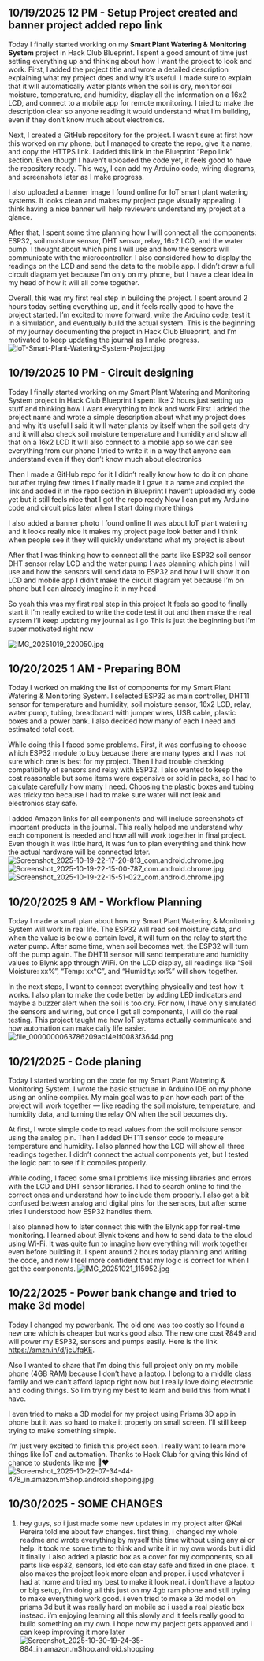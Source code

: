 <!--
  ===================    !!READ THIS NOTICE!!   ====================
  DO NOT edit this file manually. Your changes WILL BE OVERWRITTEN!
  This journal is auto generated and updated by Hack Club Blueprint.
  To edit this file, please edit your journal entries on Blueprint.
  ==================================================================
-->

## 10/19/2025 12 PM - Setup Project created and banner  project added repo link   

Today I finally started working on my **Smart Plant Watering & Monitoring System** project in Hack Club Blueprint. I spent a good amount of time just setting everything up and thinking about how I want the project to look and work. First, I added the project title and wrote a detailed description explaining what my project does and why it’s useful. I made sure to explain that it will automatically water plants when the soil is dry, monitor soil moisture, temperature, and humidity, display all the information on a 16x2 LCD, and connect to a mobile app for remote monitoring. I tried to make the description clear so anyone reading it would understand what I’m building, even if they don’t know much about electronics.

Next, I created a GitHub repository for the project. I wasn’t sure at first how this worked on my phone, but I managed to create the repo, give it a name, and copy the HTTPS link. I added this link in the Blueprint “Repo link” section. Even though I haven’t uploaded the code yet, it feels good to have the repository ready. This way, I can add my Arduino code, wiring diagrams, and screenshots later as I make progress.

I also uploaded a banner image I found online for IoT smart plant watering systems. It looks clean and makes my project page visually appealing. I think having a nice banner will help reviewers understand my project at a glance.

After that, I spent some time planning how I will connect all the components: ESP32, soil moisture sensor, DHT sensor, relay, 16x2 LCD, and the water pump. I thought about which pins I will use and how the sensors will communicate with the microcontroller. I also considered how to display the readings on the LCD and send the data to the mobile app. I didn’t draw a full circuit diagram yet because I’m only on my phone, but I have a clear idea in my head of how it will all come together.

Overall, this was my first real step in building the project. I spent around 2 hours today setting everything up, and it feels really good to have the project started. I’m excited to move forward, write the Arduino code, test it in a simulation, and eventually build the actual system. This is the beginning of my journey documenting the project in Hack Club Blueprint, and I’m motivated to keep updating the journal as I make progress.![IoT-Smart-Plant-Watering-System-Project.jpg](https://blueprint.hackclub.com/user-attachments/blobs/proxy/eyJfcmFpbHMiOnsiZGF0YSI6MzI0NSwicHVyIjoiYmxvYl9pZCJ9fQ==--62712c0292c9ac079c8e7ccb202905d7f9f1e338/IoT-Smart-Plant-Watering-System-Project.jpg)
  

## 10/19/2025 10 PM - Circuit designing   

Today I finally started working on my Smart Plant Watering and Monitoring System project in Hack Club Blueprint I spent like 2 hours just setting up stuff and thinking how I want everything to look and work First I added the project name and wrote a simple description about what my project does and why it’s useful I said it will water plants by itself when the soil gets dry and it will also check soil moisture temperature and humidity and show all that on a 16x2 LCD It will also connect to a mobile app so we can see everything from our phone I tried to write it in a way that anyone can understand even if they don’t know much about electronics

Then I made a GitHub repo for it I didn’t really know how to do it on phone but after trying few times I finally made it I gave it a name and copied the link and added it in the repo section in Blueprint I haven’t uploaded my code yet but it still feels nice that I got the repo ready Now I can put my Arduino code and circuit pics later when I start doing more things

I also added a banner photo I found online It was about IoT plant watering and it looks really nice It makes my project page look better and I think when people see it they will quickly understand what my project is about

After that I was thinking how to connect all the parts like ESP32 soil sensor DHT sensor relay LCD and the water pump I was planning which pins I will use and how the sensors will send data to ESP32 and how I will show it on LCD and mobile app I didn’t make the circuit diagram yet because I’m on phone but I can already imagine it in my head

So yeah this was my first real step in this project It feels so good to finally start it I’m really excited to write the code test it out and then make the real system I’ll keep updating my journal as I go This is just the beginning but I’m super motivated right now



![IMG_20251019_220050.jpg](https://blueprint.hackclub.com/user-attachments/blobs/proxy/eyJfcmFpbHMiOnsiZGF0YSI6MzQwNCwicHVyIjoiYmxvYl9pZCJ9fQ==--fddc350bdab5a0dd6a54dea52e1c908ba651f61c/IMG_20251019_220050.jpg)
  

## 10/20/2025 1 AM - Preparing BOM  

Today I worked on making the list of components for my Smart Plant Watering & Monitoring System. I selected ESP32 as main controller, DHT11 sensor for temperature and humidity, soil moisture sensor, 16x2 LCD, relay, water pump, tubing, breadboard with jumper wires, USB cable, plastic boxes and a power bank. I also decided how many of each I need and estimated total cost.

While doing this I faced some problems. First, it was confusing to choose which ESP32 module to buy because there are many types and I was not sure which one is best for my project. Then I had trouble checking compatibility of sensors and relay with ESP32. I also wanted to keep the cost reasonable but some items were expensive or sold in packs, so I had to calculate carefully how many I need. Choosing the plastic boxes and tubing was tricky too because I had to make sure water will not leak and electronics stay safe.

I added Amazon links for all components and will include screenshots of important products in the journal. This really helped me understand why each component is needed and how all will work together in final project. Even though it was little hard, it was fun to plan everything and think how the actual hardware will be connected later.![Screenshot_2025-10-19-22-17-20-813_com.android.chrome.jpg](https://blueprint.hackclub.com/user-attachments/blobs/proxy/eyJfcmFpbHMiOnsiZGF0YSI6MzUwOCwicHVyIjoiYmxvYl9pZCJ9fQ==--e57024b2492987bc68acc6f867f1a2c9dcbc941f/Screenshot_2025-10-19-22-17-20-813_com.android.chrome.jpg)![Screenshot_2025-10-19-22-15-00-787_com.android.chrome.jpg](/user-attachments/blobs/proxy/eyJfcmFpbHMiOnsiZGF0YSI6MzUxMSwicHVyIjoiYmxvYl9pZCJ9fQ==--5489c440c34e44176cd376e1836271d7dcb76a1e/Screenshot_2025-10-19-22-15-00-787_com.android.chrome.jpg)
![Screenshot_2025-10-19-22-15-51-022_com.android.chrome.jpg](https://blueprint.hackclub.com/user-attachments/blobs/proxy/eyJfcmFpbHMiOnsiZGF0YSI6MzUxMCwicHVyIjoiYmxvYl9pZCJ9fQ==--d02f3b512ffebdcd5c2b0159ea328339c098ab9c/Screenshot_2025-10-19-22-15-51-022_com.android.chrome.jpg)  

## 10/20/2025 9 AM - Workflow Planning  

Today I made a small plan about how my Smart Plant Watering & Monitoring System will work in real life. The ESP32 will read soil moisture data, and when the value is below a certain level, it will turn on the relay to start the water pump. After some time, when soil becomes wet, the ESP32 will turn off the pump again. The DHT11 sensor will send temperature and humidity values to Blynk app through WiFi. On the LCD display, all readings like “Soil Moisture: xx%”, “Temp: xx°C”, and “Humidity: xx%” will show together.

In the next steps, I want to connect everything physically and test how it works. I also plan to make the code better by adding LED indicators and maybe a buzzer alert when the soil is too dry. For now, I have only simulated the sensors and wiring, but once I get all components, I will do the real testing. This project taught me how IoT systems actually communicate and how automation can make daily life easier.![file_0000000063786209ac14e1f0083f3644.png](https://blueprint.hackclub.com/user-attachments/blobs/proxy/eyJfcmFpbHMiOnsiZGF0YSI6MzY2NiwicHVyIjoiYmxvYl9pZCJ9fQ==--9b9f0bbebd9e958f6f38caba9ecc95e432b225f7/file_0000000063786209ac14e1f0083f3644.png)
  

## 10/21/2025 - Code planing  

Today I started working on the code for my Smart Plant Watering & Monitoring System. I wrote the basic structure in Arduino IDE on my phone using an online compiler. My main goal was to plan how each part of the project will work together — like reading the soil moisture, temperature, and humidity data, and turning the relay ON when the soil becomes dry.

At first, I wrote simple code to read values from the soil moisture sensor using the analog pin. Then I added DHT11 sensor code to measure temperature and humidity. I also planned how the LCD will show all three readings together. I didn’t connect the actual components yet, but I tested the logic part to see if it compiles properly.

While coding, I faced some small problems like missing libraries and errors with the LCD and DHT sensor libraries. I had to search online to find the correct ones and understand how to include them properly. I also got a bit confused between analog and digital pins for the sensors, but after some tries I understood how ESP32 handles them.

I also planned how to later connect this with the Blynk app for real-time monitoring. I learned about Blynk tokens and how to send data to the cloud using Wi-Fi. It was quite fun to imagine how everything will work together even before building it. I spent around 2 hours today planning and writing the code, and now I feel more confident that my logic is correct for when I get the components.
![IMG_20251021_115952.jpg](https://blueprint.hackclub.com/user-attachments/blobs/proxy/eyJfcmFpbHMiOnsiZGF0YSI6Mzk2NSwicHVyIjoiYmxvYl9pZCJ9fQ==--961e821f3a03adf69bbcb9ce43ff2a18eb3fd42d/IMG_20251021_115952.jpg)  

## 10/22/2025 - Power bank change and tried to make 3d model  

Today I changed my powerbank. The old one was too costly so I found a new one which is cheaper but works good also. The new one cost ₹849 and will power my ESP32, sensors and pumps easily. Here is the link https://amzn.in/d/jcUfgKE.

Also I wanted to share that I’m doing this full project only on my mobile phone (4GB RAM) because I don’t have a laptop. I belong to a middle class family and we can’t afford laptop right now but I really love doing electronic and coding things. So I’m trying my best to learn and build this from what I have.

I even tried to make a 3D model for my project using Prisma 3D app in phone but it was so hard to make it properly on small screen. I’ll still keep trying to make something simple.

I’m just very excited to finish this project soon. I really want to learn more things like IoT and automation. Thanks to Hack Club for giving this kind of chance to students like me 🙏❤️![Screenshot_2025-10-22-07-34-44-478_in.amazon.mShop.android.shopping.jpg](https://blueprint.hackclub.com/user-attachments/blobs/proxy/eyJfcmFpbHMiOnsiZGF0YSI6NDI2NSwicHVyIjoiYmxvYl9pZCJ9fQ==--edc225b6116d3bb5b72bc6d0b431ff9d3b067582/Screenshot_2025-10-22-07-34-44-478_in.amazon.mShop.android.shopping.jpg)
  

## 10/30/2025 - SOME CHANGES  

1. hey guys, so i just made some new updates in my project after @Kai Pereira told me about few changes. first thing, i changed my whole readme and wrote everything by myself this time without using any ai or help. it took me some time to think and write it in my own words but i did it finally. i also added a plastic box as a cover for my components, so all parts like esp32, sensors, lcd etc can stay safe and fixed in one place. it also makes the project look more clean and proper. i used whatever i had at home and tried my best to make it look neat. i don’t have a laptop or big setup, i’m doing all this just on my 4gb ram phone and still trying to make everything work good. i even tried to make a 3d model on prisma 3d but it was really hard on mobile so i used a real plastic box instead. i’m enjoying learning all this slowly and it feels really good to build something on my own. i hope now my project gets approved and i can keep improving it more later![Screenshot_2025-10-30-19-24-35-884_in.amazon.mShop.android.shopping](https://blueprint.hackclub.com/user-attachments/blobs/proxy/eyJfcmFpbHMiOnsiZGF0YSI6NjcyMSwicHVyIjoiYmxvYl9pZCJ9fQ==--6b6372bd686021a9b68f1292d00e44958be35865/Screenshot_2025-10-30-19-24-35-884_in.amazon.mShop.android.shopping.jpg)
  

